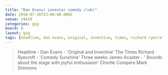 ```yaml
---
title: "Dan Evans( Lonestar comedy club)"
date: 2010-07-26T23:00:00.000Z
venue: v9419
categories: gig
board: 8
layout: gig
tags: [headline, dan evans, original, inventive, times, richard ryecroft, comedy sunshine, three, james acaster, bounds, chortle, compere mark simmons]
---
```

<blockquote>Headline  - Dan Evans - 'Original and Inventive' The Times
Richard Ryecroft - 'Comedy Sunshine' Three weeks
James Acaster - ' Bounds about the stage with joyful enthusiasm' Chortle
Compere Mark Simmons</blockquote>